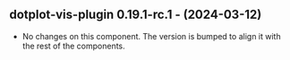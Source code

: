   ## dotplot-vis-plugin 0.19.1-rc.1 - (2024-03-12)
  
  * No changes on this component. The version is bumped to align it
    with the rest of the components.
